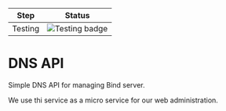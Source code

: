 | Step          | Status        |
| ------------- |:-------------:|
| Testing       | ![Testing badge](http://207.154.251.25:8080/api/v1/teams/main/pipelines/dnsapi/jobs/Testing/badge) |

# DNS API

Simple DNS API for managing Bind server.

We use thi service as a micro service for our web administration. 
